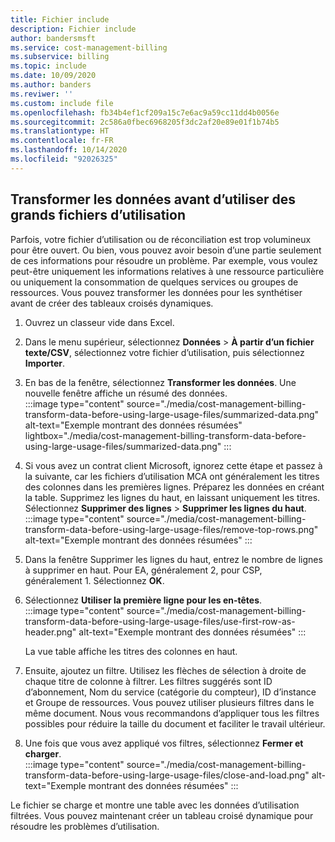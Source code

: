 ```yaml
---
title: Fichier include
description: Fichier include
author: bandersmsft
ms.service: cost-management-billing
ms.subservice: billing
ms.topic: include
ms.date: 10/09/2020
ms.author: banders
ms.reviwer: ''
ms.custom: include file
ms.openlocfilehash: fb34b4ef1cf209a15c7e6ac9a59cc11dd4b0056e
ms.sourcegitcommit: 2c586a0fbec6968205f3dc2af20e89e01f1b74b5
ms.translationtype: HT
ms.contentlocale: fr-FR
ms.lasthandoff: 10/14/2020
ms.locfileid: "92026325"
---
```

## <a name="transform-data-before-using-large-usage-files"></a>Transformer les données avant d’utiliser des grands fichiers d’utilisation

Parfois, votre fichier d’utilisation ou de réconciliation est trop volumineux pour être ouvert. Ou bien, vous pouvez avoir besoin d’une partie seulement de ces informations pour résoudre un problème. Par exemple, vous voulez peut-être uniquement les informations relatives à une ressource particulière ou uniquement la consommation de quelques services ou groupes de ressources. Vous pouvez transformer les données pour les synthétiser avant de créer des tableaux croisés dynamiques.

1. Ouvrez un classeur vide dans Excel.
1. Dans le menu supérieur, sélectionnez **Données** > **À partir d’un fichier texte/CSV**, sélectionnez votre fichier d’utilisation, puis sélectionnez **Importer**.
1. En bas de la fenêtre, sélectionnez **Transformer les données**. Une nouvelle fenêtre affiche un résumé des données.  
    :::image type="content" source="./media/cost-management-billing-transform-data-before-using-large-usage-files/summarized-data.png" alt-text="Exemple montrant des données résumées" lightbox="./media/cost-management-billing-transform-data-before-using-large-usage-files/summarized-data.png" :::
1. Si vous avez un contrat client Microsoft, ignorez cette étape et passez à la suivante, car les fichiers d’utilisation MCA ont généralement les titres des colonnes dans les premières lignes. Préparez les données en créant la table. Supprimez les lignes du haut, en laissant uniquement les titres. Sélectionnez **Supprimer des lignes** > **Supprimer les lignes du haut**.  
     :::image type="content" source="./media/cost-management-billing-transform-data-before-using-large-usage-files/remove-top-rows.png" alt-text="Exemple montrant des données résumées" :::
1. Dans la fenêtre Supprimer les lignes du haut, entrez le nombre de lignes à supprimer en haut. Pour EA, généralement 2, pour CSP, généralement 1. Sélectionnez **OK**.
1. Sélectionnez **Utiliser la première ligne pour les en-têtes**.  
    :::image type="content" source="./media/cost-management-billing-transform-data-before-using-large-usage-files/use-first-row-as-header.png" alt-text="Exemple montrant des données résumées" :::
    
    La vue table affiche les titres des colonnes en haut.
1. Ensuite, ajoutez un filtre. Utilisez les flèches de sélection à droite de chaque titre de colonne à filtrer. Les filtres suggérés sont ID d’abonnement, Nom du service (catégorie du compteur), ID d’instance et Groupe de ressources. Vous pouvez utiliser plusieurs filtres dans le même document. Nous vous recommandons d’appliquer tous les filtres possibles pour réduire la taille du document et faciliter le travail ultérieur.
1. Une fois que vous avez appliqué vos filtres, sélectionnez **Fermer et charger**.  
    :::image type="content" source="./media/cost-management-billing-transform-data-before-using-large-usage-files/close-and-load.png" alt-text="Exemple montrant des données résumées" :::

Le fichier se charge et montre une table avec les données d’utilisation filtrées. Vous pouvez maintenant créer un tableau croisé dynamique pour résoudre les problèmes d’utilisation.